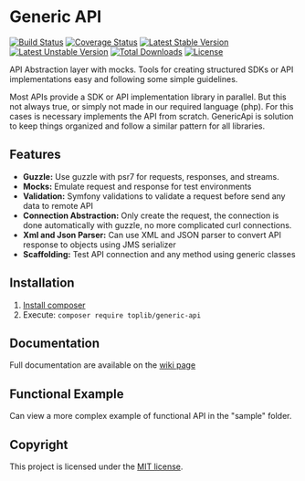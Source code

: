 # Generic API

[![Build Status](https://travis-ci.org/toplib/generic-api.svg?branch=master)](https://travis-ci.org/toplib/generic-api)
[![Coverage Status](https://coveralls.io/repos/toplib/generic-api/badge.svg?branch=master&service=github)](https://coveralls.io/github/toplib/generic-api?branch=master)
[![Latest Stable Version](https://poser.pugx.org/toplib/generic-api/version)](https://packagist.org/packages/toplib/generic-api)
[![Latest Unstable Version](https://poser.pugx.org/toplib/generic-api/v/unstable)](//packagist.org/packages/toplib/generic-api)
[![Total Downloads](https://poser.pugx.org/toplib/generic-api/downloads)](https://packagist.org/packages/toplib/generic-api)
[![License](https://poser.pugx.org/toplib/generic-api/license)](https://packagist.org/packages/toplib/generic-api)

API Abstraction layer with mocks. Tools for creating structured SDKs or API implementations easy and following some simple guidelines.

Most APIs provide a SDK or API implementation library in parallel.
But this not always true, or simply not made in our required language (php).
For this cases is necessary implements the API from scratch.
GenericApi is solution to keep things organized and follow a similar pattern for all libraries.

## Features

- **Guzzle:** Use guzzle with psr7 for requests, responses, and streams.
- **Mocks:** Emulate request and response for test environments
- **Validation:** Symfony validations to validate a request before send any data to remote API
- **Connection Abstraction:** Only create the request, the connection is done automatically with guzzle, no more complicated curl connections.
- **Xml and Json Parser:** Can use XML and JSON parser to convert API response to objects using JMS serializer
- **Scaffolding:** Test API connection and any method using generic classes

## Installation

1. [Install composer](https://getcomposer.org/download/)
2. Execute: `composer require toplib/generic-api`

## Documentation

Full documentation are available on the [wiki page](https://github.com/toplib/generic-api/wiki)

## Functional Example

Can view a more complex example of functional API in the "sample" folder.

## Copyright

This project is licensed under the [MIT license](LICENSE).